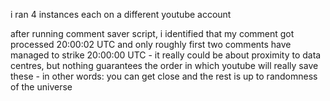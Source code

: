 i ran 4 instances each on a different youtube account

after running comment saver script, i identified that my comment got processed 20:00:02 UTC and only roughly first two comments have managed to strike 20:00:00 UTC - it really could be about proximity to data centres, but nothing guarantees the order in which youtube will really save these - in other words: you can get close and the rest is up to randomness of the universe